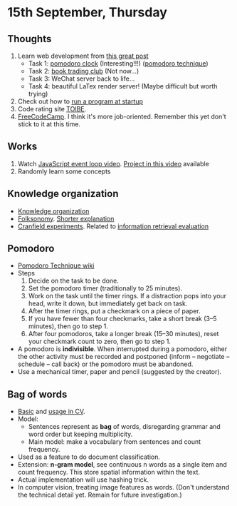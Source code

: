 # 15th September, Thursday

## Thoughts
1. Learn web development from [this great post](https://medium.freecodecamp.com/the-practical-guide-to-becoming-a-professional-web-developer-2f255bc25c90#.lgw2xrsqz)
	+ Task 1: [pomodoro clock](https://www.freecodecamp.com/challenges/build-a-pomodoro-clock) (Interesting!!!) ([pomodoro technique](https://en.wikipedia.org/wiki/Pomodoro_Technique))
	+ Task 2: [book trading club](https://www.freecodecamp.com/challenges/manage-a-book-trading-club) (Not now...)
	+ Task 3: WeChat server back to life...
	+ Task 4: beautiful LaTex render server! (Maybe difficult but worth trying)
2. Check out how to [run a program at startup](http://www.howtogeek.com/228467/how-to-make-a-program-run-at-startup-on-any-computer/)
3. Code rating site [TOIBE](http://www.tiobe.com/tiobe-index/).
4. [FreeCodeCamp](https://github.com/FreeCodeCamp/FreeCodeCamp). I think it's more job-oriented. Remember this yet don't stick to it at this time.

## Works
1. Watch [JavaScript event loop video](https://www.youtube.com/watch?time_continue=6&v=8aGhZQkoFbQ). [Project in this video](https://github.com/latentflip/loupe) available
2. Randomly learn some concepts

## Knowledge organization
+ [Knowledge organization](https://en.wikipedia.org/wiki/Knowledge_organization)
+ [Folksonomy](https://en.wikipedia.org/wiki/Folksonomy). [Shorter explanation](http://www.degruyter.com/view/product/42362)
+ [Cranfield experiments](https://en.wikipedia.org/wiki/Cranfield_experiments). Related to [information retrieval evaluation](http://www.iva.dk/bh/Core%20Concepts%20in%20LIS/articles%20a-z/information_retrieval_evaluation.htm)

## Pomodoro
+ [Pomodoro Technique wiki](https://en.wikipedia.org/wiki/Pomodoro_Technique)
+ Steps
	1. Decide on the task to be done.
	2. Set the pomodoro timer (traditionally to 25 minutes).
	3. Work on the task until the timer rings. If a distraction pops into your head, write it down, but immediately get back on task.
	4. After the timer rings, put a checkmark on a piece of paper.
	5. If you have fewer than four checkmarks, take a short break (3–5 minutes), then go to step 1.
	6. After four pomodoros, take a longer break (15–30 minutes), reset your checkmark count to zero, then go to step 1.
+  A pomodoro is **indivisible**. When interrupted during a pomodoro, either the other activity must be recorded and postponed (inform – negotiate – schedule – call back) or the pomodoro must be abandoned.
+ Use a mechanical timer, paper and pencil (suggested by the creator).

## Bag of words
* [Basic](https://en.wikipedia.org/wiki/Bag-of-words_model) and [usage in CV](https://en.wikipedia.org/wiki/Bag-of-words_model_in_computer_vision).
* Model:
	+ Sentences represent as **bag** of words, disregarding grammar and word order but keeping multiplicity.
	+ Main model: make a vocabulary from sentences and count frequency.
* Used as a feature to do document classification.
* Extension: **n-gram model**, see continuous n words as a single item and count frequency. This store spatial information within the text.
* Actual implementation will use hashing trick.
* In computer vision, treating image features as words. (Don't understand the technical detail yet. Remain for future investigation.)